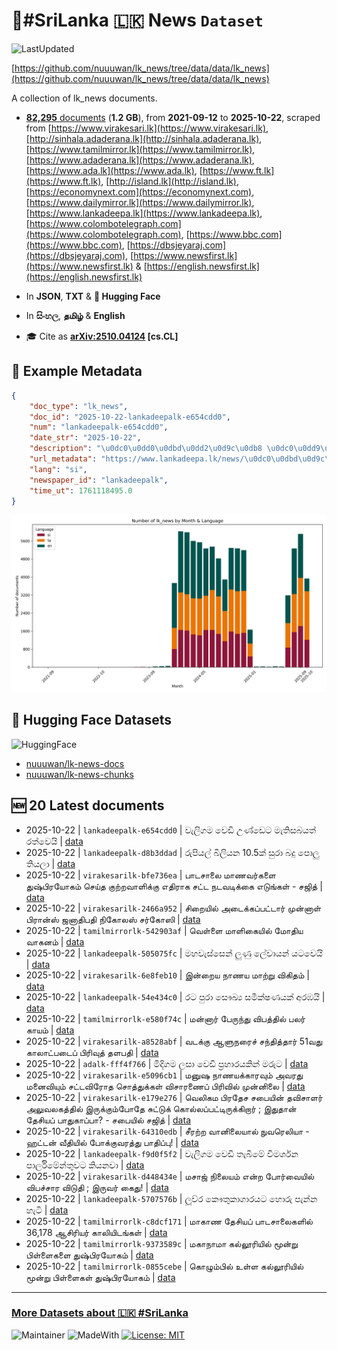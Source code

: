 # 📄#SriLanka 🇱🇰 News `Dataset`

![LastUpdated](https://img.shields.io/badge/last_updated-2025--10--22_13:16:28-green)

[https://github.com/nuuuwan/lk_news/tree/data/data/lk_news](https://github.com/nuuuwan/lk_news/tree/data/data/lk_news)

A collection of lk_news documents.

- [**82,295** documents](https://github.com/nuuuwan/lk_news/tree/data/data/lk_news) (**1.2 GB**), from **2021-09-12** to **2025-10-22**, scraped from [https://www.virakesari.lk](https://www.virakesari.lk), [http://sinhala.adaderana.lk](http://sinhala.adaderana.lk), [https://www.tamilmirror.lk](https://www.tamilmirror.lk), [https://www.adaderana.lk](https://www.adaderana.lk), [https://www.ada.lk](https://www.ada.lk), [https://www.ft.lk](https://www.ft.lk), [http://island.lk](http://island.lk), [https://economynext.com](https://economynext.com), [https://www.dailymirror.lk](https://www.dailymirror.lk), [https://www.lankadeepa.lk](https://www.lankadeepa.lk), [https://www.colombotelegraph.com](https://www.colombotelegraph.com), [https://www.bbc.com](https://www.bbc.com), [https://dbsjeyaraj.com](https://dbsjeyaraj.com), [https://www.newsfirst.lk](https://www.newsfirst.lk) & [https://english.newsfirst.lk](https://english.newsfirst.lk)

- In **JSON**, **TXT** & **🤗 Hugging Face**

- In **සිංහල**, **தமிழ்** & **English**

- 🎓 Cite as **[arXiv:2510.04124](https://arxiv.org/abs/2510.04124) [cs.CL]**

## 📝 Example Metadata

```json
{
    "doc_type": "lk_news",
    "doc_id": "2025-10-22-lankadeepalk-e654cdd0",
    "num": "lankadeepalk-e654cdd0",
    "date_str": "2025-10-22",
    "description": "\u0dc0\u0dd0\u0dbd\u0dd2\u0d9c\u0db8 \u0dc0\u0dd9\u0da9\u0dd2 \u0d8b\u0dab\u0dca\u0da9\u0dd9\u0da7 \u0db8\u0dd0\u0dad\u0dd2\u0dc3\u0db6\u0dba\u0dad\u0dca  \u0dbb\u0dad\u0dca\u0dc0\u0dd9\u0dba\u0dd2",
    "url_metadata": "https://www.lankadeepa.lk/news/\u0dc0\u0dbd\u0d9c\u0db8-\u0dc0\u0da9-\u0d8b\u0dab\u0da9\u0da7-\u0db8\u0dad\u0dc3\u0db6\u0dba\u0dad-\u0dbb\u0dad\u0dc0\u0dba/101-681835",
    "lang": "si",
    "newspaper_id": "lankadeepalk",
    "time_ut": 1761118495.0
}
```

![Chart](https://raw.githubusercontent.com/nuuuwan/lk_news/refs/heads/data/data/lk_news/docs_by_month_and_lang.png)

## 🤗 Hugging Face Datasets

![HuggingFace](https://img.shields.io/badge/-HuggingFace-FDEE21?style=for-the-badge&logo=HuggingFace)

- [nuuuwan/lk-news-docs](https://huggingface.co/datasets/nuuuwan/lk-news-docs)
- [nuuuwan/lk-news-chunks](https://huggingface.co/datasets/nuuuwan/lk-news-chunks)

## 🆕 20 Latest documents

- 2025-10-22 | `lankadeepalk-e654cdd0` | වැලිගම වෙඩි උණ්ඩෙට මැතිසබයත්  රත්වෙයි | [data](https://github.com/nuuuwan/lk_news/tree/data/data/lk_news/2020s/2025/2025-10-22-lankadeepalk-e654cdd0)
- 2025-10-22 | `lankadeepalk-d8b3ddad` | රුපියල්  බිලියන 10.5ක් සුරා බදු පොලු තියලා | [data](https://github.com/nuuuwan/lk_news/tree/data/data/lk_news/2020s/2025/2025-10-22-lankadeepalk-d8b3ddad)
- 2025-10-22 | `virakesarilk-bfe736ea` | பாடசாலை மாணவர்களை துஷ்பிரயோகம் செய்த குற்றவாளிக்கு எதிராக சட்ட நடவடிக்கை எடுங்கள் - சஜித் | [data](https://github.com/nuuuwan/lk_news/tree/data/data/lk_news/2020s/2025/2025-10-22-virakesarilk-bfe736ea)
- 2025-10-22 | `virakesarilk-2466a952` | சிறையில் அடைக்கப்பட்டார் முன்னாள் பிரான்ஸ் ஜனாதிபதி நிகோலஸ் சர்கோஸி | [data](https://github.com/nuuuwan/lk_news/tree/data/data/lk_news/2020s/2025/2025-10-22-virakesarilk-2466a952)
- 2025-10-22 | `tamilmirrorlk-542903af` | வெள்ளை மாளிகையில்  மோதிய வாகனம் | [data](https://github.com/nuuuwan/lk_news/tree/data/data/lk_news/2020s/2025/2025-10-22-tamilmirrorlk-542903af)
- 2025-10-22 | `lankadeepalk-505075fc` | මහවැස්සෙන් ලුණු ලේවායන් යටවෙයි | [data](https://github.com/nuuuwan/lk_news/tree/data/data/lk_news/2020s/2025/2025-10-22-lankadeepalk-505075fc)
- 2025-10-22 | `virakesarilk-6e8feb10` | இன்றைய நாணய மாற்று விகிதம் | [data](https://github.com/nuuuwan/lk_news/tree/data/data/lk_news/2020s/2025/2025-10-22-virakesarilk-6e8feb10)
- 2025-10-22 | `lankadeepalk-54e434c0` | රට පුරා සෞඛ්‍ය සමීක්ෂණයක් අරඹයි | [data](https://github.com/nuuuwan/lk_news/tree/data/data/lk_news/2020s/2025/2025-10-22-lankadeepalk-54e434c0)
- 2025-10-22 | `tamilmirrorlk-e580f74c` | மன்னார்  பேருந்து விபத்தில் பலர் காயம் | [data](https://github.com/nuuuwan/lk_news/tree/data/data/lk_news/2020s/2025/2025-10-22-tamilmirrorlk-e580f74c)
- 2025-10-22 | `virakesarilk-a8528abf` | வடக்கு ஆளுநரைச் சந்தித்தார் 51வது காலாட்படைப் பிரிவுத் தளபதி | [data](https://github.com/nuuuwan/lk_news/tree/data/data/lk_news/2020s/2025/2025-10-22-virakesarilk-a8528abf)
- 2025-10-22 | `adalk-fff4f766` | මිදිගම ලසා වෙඩි ප්‍රහාරයකින් මරුට | [data](https://github.com/nuuuwan/lk_news/tree/data/data/lk_news/2020s/2025/2025-10-22-adalk-fff4f766)
- 2025-10-22 | `virakesarilk-e5096cb1` | மனுஷ நாணயக்காரவும் அவரது மனைவியும் சட்டவிரோத சொத்துக்கள் விசாரணைப் பிரிவில் முன்னிலை | [data](https://github.com/nuuuwan/lk_news/tree/data/data/lk_news/2020s/2025/2025-10-22-virakesarilk-e5096cb1)
- 2025-10-22 | `virakesarilk-e179e276` | வெலிகம பிரதேச சபையின் தவிசாளர் அலுவலகத்தில் இருக்கும்போதே சுட்டுக் கொல்லப்பட்டிருக்கிறார் ; இதுதான் தேசியப் பாதுகாப்பா? - சபையில் சஜித் | [data](https://github.com/nuuuwan/lk_news/tree/data/data/lk_news/2020s/2025/2025-10-22-virakesarilk-e179e276)
- 2025-10-22 | `virakesarilk-64310edb` | சீரற்ற வானிலையால் நுவரெலியா - ஹட்டன் வீதியில் போக்குவரத்து பாதிப்பு! | [data](https://github.com/nuuuwan/lk_news/tree/data/data/lk_news/2020s/2025/2025-10-22-virakesarilk-64310edb)
- 2025-10-22 | `lankadeepalk-f9d0f5f2` | වැලිගම වෙඩි තැබීමේ විමර්ශන පාර්ලිමේන්තුවට කියනවා | [data](https://github.com/nuuuwan/lk_news/tree/data/data/lk_news/2020s/2025/2025-10-22-lankadeepalk-f9d0f5f2)
- 2025-10-22 | `virakesarilk-d448434e` | மசாஜ் நிலையம் என்ற போர்வையில் விபச்சார விடுதி ; இருவர் கைது! | [data](https://github.com/nuuuwan/lk_news/tree/data/data/lk_news/2020s/2025/2025-10-22-virakesarilk-d448434e)
- 2025-10-22 | `lankadeepalk-5707576b` | ලූව්ර කෞතුකාගාරයට හොරු පැන්න හැටි | [data](https://github.com/nuuuwan/lk_news/tree/data/data/lk_news/2020s/2025/2025-10-22-lankadeepalk-5707576b)
- 2025-10-22 | `tamilmirrorlk-c8dcf171` | மாகாண தேசியப் பாடசாலைகளில் 36,178 ஆசிரியர் காலியிடங்கள் | [data](https://github.com/nuuuwan/lk_news/tree/data/data/lk_news/2020s/2025/2025-10-22-tamilmirrorlk-c8dcf171)
- 2025-10-22 | `tamilmirrorlk-9373589c` | மகாநாமா கல்லூரியில் மூன்று பிள்ளைகளை துஷ்பிரயோகம் | [data](https://github.com/nuuuwan/lk_news/tree/data/data/lk_news/2020s/2025/2025-10-22-tamilmirrorlk-9373589c)
- 2025-10-22 | `tamilmirrorlk-0855cebe` | கொழும்பில் உள்ள கல்லூரியில் மூன்று பிள்ளைகள் துஷ்பிரயோகம் | [data](https://github.com/nuuuwan/lk_news/tree/data/data/lk_news/2020s/2025/2025-10-22-tamilmirrorlk-0855cebe)

---

### [More Datasets about 🇱🇰 #SriLanka](https://github.com/nuuuwan/lk_datasets)

![Maintainer](https://img.shields.io/badge/maintainer-nuuuwan-red)
![MadeWith](https://img.shields.io/badge/made_with-python-blue)
[![License: MIT](https://img.shields.io/badge/License-MIT-yellow.svg)](https://opensource.org/licenses/MIT)
